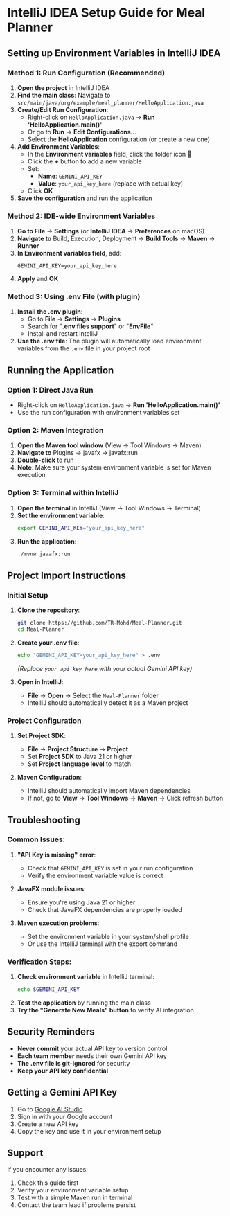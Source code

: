 # IntelliJ IDEA Setup Guide for Meal Planner

## Setting up Environment Variables in IntelliJ IDEA

### Method 1: Run Configuration (Recommended)
1. **Open the project** in IntelliJ IDEA
2. **Find the main class**: Navigate to `src/main/java/org/example/meal_planner/HelloApplication.java`
3. **Create/Edit Run Configuration**:
   - Right-click on `HelloApplication.java` → **Run 'HelloApplication.main()'**
   - Or go to **Run** → **Edit Configurations...**
   - Select the **HelloApplication** configuration (or create a new one)
4. **Add Environment Variables**:
   - In the **Environment variables** field, click the folder icon 📁
   - Click the **+** button to add a new variable
   - Set:
     - **Name**: `GEMINI_API_KEY`
     - **Value**: `your_api_key_here` (replace with actual key)
   - Click **OK**
5. **Save the configuration** and run the application

### Method 2: IDE-wide Environment Variables
1. **Go to File** → **Settings** (or **IntelliJ IDEA** → **Preferences** on macOS)
2. **Navigate to** Build, Execution, Deployment → **Build Tools** → **Maven** → **Runner**
3. **In Environment variables field**, add:
   ```
   GEMINI_API_KEY=your_api_key_here
   ```
4. **Apply** and **OK**

### Method 3: Using .env File (with plugin)
1. **Install the .env plugin**:
   - Go to **File** → **Settings** → **Plugins**
   - Search for "**.env files support**" or "**EnvFile**"
   - Install and restart IntelliJ
2. **Use the .env file**: The plugin will automatically load environment variables from the `.env` file in your project root

## Running the Application

### Option 1: Direct Java Run
- Right-click on `HelloApplication.java` → **Run 'HelloApplication.main()'**
- Use the run configuration with environment variables set

### Option 2: Maven Integration
1. **Open the Maven tool window** (View → Tool Windows → Maven)
2. **Navigate to** Plugins → javafx → javafx:run
3. **Double-click** to run
4. **Note**: Make sure your system environment variable is set for Maven execution

### Option 3: Terminal within IntelliJ
1. **Open the terminal** in IntelliJ (View → Tool Windows → Terminal)
2. **Set the environment variable**:
   ```bash
   export GEMINI_API_KEY="your_api_key_here"
   ```
3. **Run the application**:
   ```bash
   ./mvnw javafx:run
   ```

## Project Import Instructions

### Initial Setup
1. **Clone the repository**:
   ```bash
   git clone https://github.com/TR-Mohd/Meal-Planner.git
   cd Meal-Planner
   ```

2. **Create your .env file**:
   ```bash
   echo "GEMINI_API_KEY=your_api_key_here" > .env
   ```
   *(Replace `your_api_key_here` with your actual Gemini API key)*

3. **Open in IntelliJ**:
   - **File** → **Open** → Select the `Meal-Planner` folder
   - IntelliJ should automatically detect it as a Maven project

### Project Configuration
1. **Set Project SDK**:
   - **File** → **Project Structure** → **Project**
   - Set **Project SDK** to Java 21 or higher
   - Set **Project language level** to match

2. **Maven Configuration**:
   - IntelliJ should automatically import Maven dependencies
   - If not, go to **View** → **Tool Windows** → **Maven** → Click refresh button

## Troubleshooting

### Common Issues:

1. **"API Key is missing" error**:
   - Check that `GEMINI_API_KEY` is set in your run configuration
   - Verify the environment variable value is correct

2. **JavaFX module issues**:
   - Ensure you're using Java 21 or higher
   - Check that JavaFX dependencies are properly loaded

3. **Maven execution problems**:
   - Set the environment variable in your system/shell profile
   - Or use the IntelliJ terminal with the export command

### Verification Steps:
1. **Check environment variable** in IntelliJ terminal:
   ```bash
   echo $GEMINI_API_KEY
   ```
2. **Test the application** by running the main class
3. **Try the "Generate New Meals" button** to verify AI integration

## Security Reminders
- **Never commit** your actual API key to version control
- **Each team member** needs their own Gemini API key
- **The .env file is git-ignored** for security
- **Keep your API key confidential**

## Getting a Gemini API Key
1. Go to [Google AI Studio](https://aistudio.google.com/app/apikey)
2. Sign in with your Google account
3. Create a new API key
4. Copy the key and use it in your environment setup

## Support
If you encounter any issues:
1. Check this guide first
2. Verify your environment variable setup
3. Test with a simple Maven run in terminal
4. Contact the team lead if problems persist
